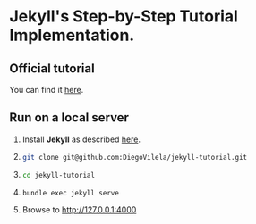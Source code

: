 # Jekyll's Step-by-Step Tutorial Implementation.

## Official tutorial
You can find it [here][1].

## Run on a local server
1. Install **Jekyll** as described [here][2].
2. ```bash
   git clone git@github.com:DiegoVilela/jekyll-tutorial.git
   ```
3. ```bash
   cd jekyll-tutorial
   ```
4. ```bash
   bundle exec jekyll serve
   ```
5. Browse to <http://127.0.0.1:4000>

[1]: https://jekyllrb.com/docs/step-by-step/01-setup/
[2]: https://jekyllrb.com/docs/installation/
